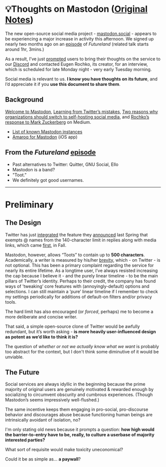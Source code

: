 # 💡Thoughts on Mastodon ([Original Notes](https://paper.dropbox.com/doc/Thoughts-on-Mastodon--BASoHWNQH~S7zKMCethn9PeoAQ-d1k1hdNitlKoWjwhBcYVw))
The new open-source social media project - [mastodon.social](https://mastodon.social/) - appears to be experiencing a major increase in activity this afternoon. We signed up nearly two months ago on an [episode](http://www.extratone.com/audio/futureland/cyberbogan/) of *Futureland* (related talk starts around 1hr, 3mins.)

As a result, I’ve just [prompted](https://mastodon.social/@DavidBlue/1370635) users to bring their thoughts on the service to our [Discord](http://bit.ly/extratone) and contacted Eugen Rochko, its creator, for an interview, which is scheduled for late Monday night - very early Tuesday morning.

Social media is relevant to us. **I know you have thoughts on its future**, and I’d appreciate it if you **use this document to share them**.

## Background

[Welcome to Mastodon](https://medium.com/@Gargron/welcome-to-mastodon-111d9227e56a), [Learning from Twitter’s mistakes](https://medium.com/@Gargron/learning-from-twitters-mistakes-c272d67bba76?source=linkShare-88bbccea158a-1490908420), [Two reasons why organizations should switch to self-hosting social media](https://medium.com/@Gargron/two-reasons-why-organizations-should-switch-to-self-hosting-social-media-9a1bbac45b69?source=linkShare-88bbccea158a-1490908470), and [Rochko’s response to Mark Zuckerberg](https://hackernoon.com/the-power-to-build-communities-a-response-to-mark-zuckerberg-3f2cac9148a4?source=linkShare-88bbccea158a-1490908589) on Medium. 


- [List of known Mastodon instances](https://github.com/tootsuite/mastodon/blob/master/docs/Using-Mastodon/List-of-Mastodon-instances.md)
- [Amaroq for Mastodon](https://appsto.re/us/OfFxib.i) (iOS app)
## From the *Futureland* [episode](http://www.extratone.com/audio/futureland/cyberbogan/)
- Past alternatives to Twitter: Quitter, GNU Social, Ello
- Mastodon is a band?
- "Toot.”
- We definitely got good usernames.
----------
# Preliminary
## The Design

Twitter has just [integrated](http://www.theverge.com/2017/3/30/15115290/twitter-replies-redesign-character-limit) the feature they [announced](https://blog.twitter.com/express-even-more-in-140-characters) last Spring that exempts @ names from the 140-character limit in replies along with media links, which came [first](https://blog.twitter.com/express-even-more-in-140-characters), in Fall. 

Mastodon, however, allows “Toots” to contain up to **500 characters**. Academically, a writer is measured by his/her [brevity](https://www.merriam-webster.com/dictionary/brevity), which - on Twitter - is not optional. This has been a primary complaint regarding the service for nearly its entire lifetime. As a longtime user, I’ve always resisted increasing the cap because I believe it - and the purely linear timeline - to be the main pillars of Twitter’s identity. Perhaps to their credit, the company has found ways of ’tweaking’ core features with (annoyingly-default) options and selections. I can still maintain a ’pure’ linear timeline if I remember to check my settings periodically for additions of default-on filters and/or privacy tools.

The hard limit has also encouraged (or *forced*, perhaps) me to become a more deliberate and concise writer. 

That said, a simple open-source clone of Twitter would be awfully redundant, but it’s worth asking - **is more heavily user-influenced design as potent as we’d like to think it is?**

The question of *whether or not we actually know what we want* is probably too abstract for the context, but I don't think some diminutive of it would be unviable.

## The Future

Social services are always idyllic in the beginning because the prime majority of original users are genuinely motivated & rewarded enough by socializing to circumvent obscurity and cumbrous experiences. (Though Mastodon’s seems impressively well-flushed.)

The same incentive keeps them engaging in pro-social, pro-discourse behavior and discourages abuse because functioning human beings are intrinsically avoidant of isolation, no? 

I'm only stating old news because it prompts a question: **how high would the barrier-to-entry have to be, really, to culture a userbase of majority interested parties?**

What sort of requisite would make toxicity uneconomical?

Could it be as simple as... **a paywall**?

